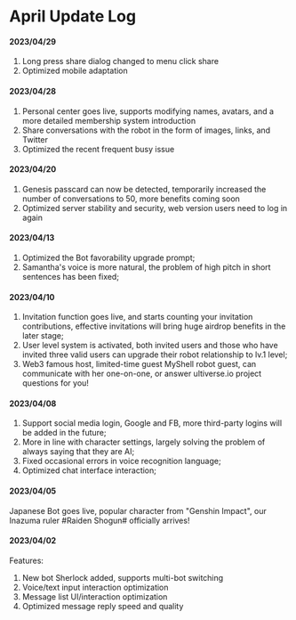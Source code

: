 # April Update Log

#### 2023/04/29

1. Long press share dialog changed to menu click share
2. Optimized mobile adaptation

#### 2023/04/28

1. Personal center goes live, supports modifying names, avatars, and a more detailed membership system introduction
2. Share conversations with the robot in the form of images, links, and Twitter
3. Optimized the recent frequent busy issue

#### 2023/04/20

1. Genesis passcard can now be detected, temporarily increased the number of conversations to 50, more benefits coming soon
2. Optimized server stability and security, web version users need to log in again

#### 2023/04/13

1. Optimized the Bot favorability upgrade prompt;
2. Samantha's voice is more natural, the problem of high pitch in short sentences has been fixed;

#### 2023/04/10

1. Invitation function goes live, and starts counting your invitation contributions, effective invitations will bring huge airdrop benefits in the later stage;
2. User level system is activated, both invited users and those who have invited three valid users can upgrade their robot relationship to lv.1 level;
3. Web3 famous host, limited-time guest MyShell robot guest, can communicate with her one-on-one, or answer ultiverse.io project questions for you!

#### 2023/04/08

1. Support social media login, Google and FB, more third-party logins will be added in the future;
2. More in line with character settings, largely solving the problem of always saying that they are AI;
3. Fixed occasional errors in voice recognition language;
4. Optimized chat interface interaction;

#### 2023/04/05

Japanese Bot goes live, popular character from "Genshin Impact", our Inazuma ruler #Raiden Shogun# officially arrives!

#### 2023/04/02

Features:

1. New bot Sherlock added, supports multi-bot switching
2. Voice/text input interaction optimization
3. Message list UI/interaction optimization
4. Optimized message reply speed and quality